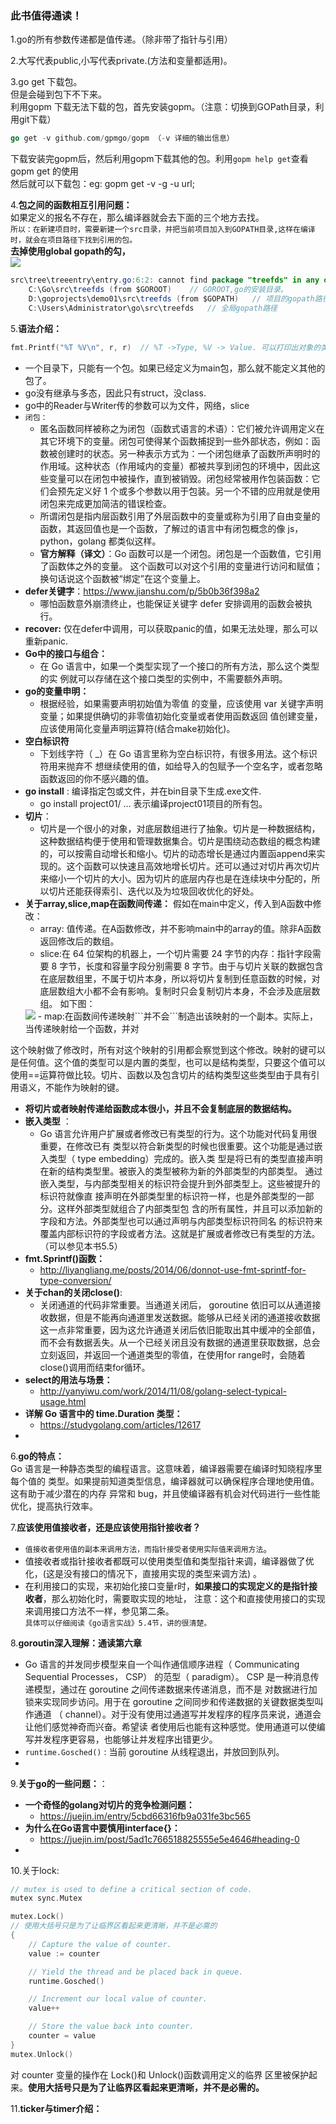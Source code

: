 ### 此书值得通读！

1.go的所有参数传递都是值传递。（除非带了指针与引用）

2.大写代表public,小写代表private.(方法和变量都适用)。

3.go get 下载包。  
但是会碰到包下不下来。  
利用gopm 下载无法下载的包，首先安装gopm。（注意：切换到GOPath目录，利用git下载）  
```go
go get -v github.com/gpmgo/gopm （-v 详细的输出信息）
```
下载安装完gopm后，然后利用gopm下载其他的包。利用```gopm help get```查看gopm get 的使用  
然后就可以下载包：eg: gopm get -v -g -u url;

4.**包之间的函数相互引用问题：**  
如果定义的报名不存在，那么编译器就会去下面的三个地方去找。  
```所以：在新建项目时，需要新建一个src目录，并把当前项目加入到GOPATH目录,这样在编译时，就会在项目路径下找到引用的包。```  
**去掉使用global gopath的勾，**  
<img src="../imgs/goland.png"/>
```java
src\tree\treeentry\entry.go:6:2: cannot find package "treefds" in any of:
	C:\Go\src\treefds (from $GOROOT)    // GOROOT,go的安装目录。
	D:\goprojects\demo01\src\treefds (from $GOPATH)   // 项目的gopath路径
	C:\Users\Administrator\go\src\treefds   // 全局gopath路径
```

5.**语法介绍：**
```go
fmt.Printf("%T %V\n", r, r)  // %T ->Type, %V -> Value. 可以打印出对象的类型与值。
```
- 一个目录下，只能有一个包。如果已经定义为main包，那么就不能定义其他的包了。
- go没有继承与多态，因此只有struct，没class.
- go中的Reader与Writer传的参数可以为文件，网络，slice
- ```闭包：```
	- 匿名函数同样被称之为闭包（函数式语言的术语）：它们被允许调用定义在其它环境下的变量。闭包可使得某个函数捕捉到一些外部状态，例如：函数被创建时的状态。另一种表示方式为：一个闭包继承了函数所声明时的作用域。这种状态（作用域内的变量）都被共享到闭包的环境中，因此这些变量可以在闭包中被操作，直到被销毁。闭包经常被用作包装函数：它们会预先定义好 1 个或多个参数以用于包装。另一个不错的应用就是使用闭包来完成更加简洁的错误检查。
	- 所谓闭包是指内层函数引用了外层函数中的变量或称为引用了自由变量的函数，其返回值也是一个函数，了解过的语言中有闭包概念的像 js，python，golang 都类似这样。
	- **官方解释（译文）**：Go 函数可以是一个闭包。闭包是一个函数值，它引用了函数体之外的变量。 这个函数可以对这个引用的变量进行访问和赋值；换句话说这个函数被“绑定”在这个变量上。
- **defer关键字**：https://www.jianshu.com/p/5b0b36f398a2
	- 哪怕函数意外崩溃终止，也能保证关键字 defer 安排调用的函数会被执行。
- **recover:** 仅在defer中调用，可以获取panic的值，如果无法处理，那么可以重新panic.
- **Go中的接口与组合：**
	- 在 Go 语言中，如果一个类型实现了一个接口的所有方法，那么这个类型的实
例就可以存储在这个接口类型的实例中，不需要额外声明。
- **go的变量申明：**
	- 根据经验，如果需要声明初始值为零值
的变量，应该使用 var 关键字声明变量；如果提供确切的非零值初始化变量或者使用函数返回
值创建变量，应该使用简化变量声明运算符(结合make初始化)。
- **空白标识符** 
	- 下划线字符（ _）在 Go 语言里称为空白标识符，有很多用法。这个标识符用来抛弃不
想继续使用的值，如给导入的包赋予一个空名字，或者忽略函数返回的你不感兴趣的值。
- **go install** : 编译指定包或文件，并在bin目录下生成.exe文件.
	- go install project01/ ...  表示编译project01项目的所有包。
- **切片**： 
	- 切片是一个很小的对象，对底层数组进行了抽象。切片是一种数据结构，这种数据结构便于使用和管理数据集合。切片是围绕动态数组的概念构建的，可以按需自动增长和缩小。切片的动态增长是通过内置函append来实现的。这个函数可以快速且高效地增长切片。还可以通过对切片再次切片来缩小一个切片的大小。因为切片的底层内存也是在连续块中分配的，所以切片还能获得索引、迭代以及为垃圾回收优化的好处。
- **关于array,slice,map在函数间传递：** 假如在main中定义，传入到A函数中修改：
	- array: 值传递。在A函数修改，并不影响main中的array的值。除非A函数返回修改后的数组。
	- slice:在 64 位架构的机器上，一个切片需要 24 字节的内存：指针字段需要 8 字节，长度和容量字段分别需要 8 字节。由于与切片关联的数据包含在底层数组里，不属于切片本身，所以将切片复制到任意函数的时候，对底层数组大小都不会有影响。复制时只会复制切片本身，不会涉及底层数组。
	如下图：
	<img src="../imgs/slice复制.png" />
	- map:在函数间传递映射```并不会```制造出该映射的一个副本。实际上，当传递映射给一个函数，并对
这个映射做了修改时，所有对这个映射的引用都会察觉到这个修改。映射的键可以是任何值。这个值的类型可以是内置的类型，也可以是结构类型，只要这个值可以使用==运算符做比较。切片、函数以及包含切片的结构类型这些类型由于具有引用语义，不能作为映射的键。
- **将切片或者映射传递给函数成本很小，并且不会复制底层的数据结构。**
- **嵌入类型** ：
	- Go 语言允许用户扩展或者修改已有类型的行为。这个功能对代码复用很重要，在修改已有
类型以符合新类型的时候也很重要。这个功能是通过嵌入类型（ type embedding）完成的。嵌入类
型是将已有的类型直接声明在新的结构类型里。被嵌入的类型被称为新的外部类型的内部类型。
通过嵌入类型，与内部类型相关的标识符会提升到外部类型上。这些被提升的标识符就像直
接声明在外部类型里的标识符一样，也是外部类型的一部分。这样外部类型就组合了内部类型包
含的所有属性，并且可以添加新的字段和方法。外部类型也可以通过声明与内部类型标识符同名
的标识符来覆盖内部标识符的字段或者方法。这就是扩展或者修改已有类型的方法。（可以参见本书5.5）
- **fmt.Sprintf()函数：**
	- http://liyangliang.me/posts/2014/06/donnot-use-fmt-sprintf-for-type-conversion/
- **关于chan的关闭close()**:
	- 关闭通道的代码非常重要。当通道关闭后， goroutine 依旧可以从通道接收数据，但是不能再向通道里发送数据。能够从已经关闭的通道接收数据这一点非常重要，因为这允许通道关闭后依旧能取出其中缓冲的全部值，而不会有数据丢失。从一个已经关闭且没有数据的通道里获取数据，总会立刻返回，并返回一个通道类型的零值，在使用for range时，会随着close()调用而结束for循环。
- **select的用法与场景：**
	- http://yanyiwu.com/work/2014/11/08/golang-select-typical-usage.html
- **详解 Go 语言中的 time.Duration 类型：**
	- https://studygolang.com/articles/12617
- 

6.**go的特点：**  
Go 语言是一种静态类型的编程语言。这意味着，编译器需要在编译时知晓程序里每个值的
类型。如果提前知道类型信息，编译器就可以确保程序合理地使用值。这有助于减少潜在的内存
异常和 bug，并且使编译器有机会对代码进行一些性能优化，提高执行效率。

7.**应该使用值接收者，还是应该使用指针接收者？**  
- ```值接收者使用值的副本来调用方法，而指针接受者使用实际值来调用方法```。  
- 值接收者或指针接收者都既可以使用类型值和类型指针来调，编译器做了优化，(这是没有接口的情况下，直接用实现的类型来调方法) 。   
- 在利用接口的实现，来初始化接口变量r时，**如果接口的实现定义的是指针接收者**，那么初始化时，需要取实现的地址， 注意：这个和直接使用接口的实现来调用接口方法不一样，参见第二条。  
```具体可以仔细阅读《go语言实战》5.4节，讲的很清楚。```

8.**goroutin深入理解：通读第六章**
- Go 语言的并发同步模型来自一个叫作通信顺序进程（ Communicating Sequential Processes， CSP）
的范型（ paradigm）。 CSP 是一种消息传递模型，通过在 goroutine 之间传递数据来传递消息，而不是
对数据进行加锁来实现同步访问。用于在 goroutine 之间同步和传递数据的关键数据类型叫作通道
（ channel）。对于没有使用过通道写并发程序的程序员来说，通道会让他们感觉神奇而兴奋。希望读
者使用后也能有这种感觉。使用通道可以使编写并发程序更容易，也能够让并发程序出错更少。
- ```runtime.Gosched()``` : 当前 goroutine 从线程退出，并放回到队列。
- 

9.**关于go的一些问题：**：  
- **一个奇怪的golang对切片的竞争检测问题：**
	- https://juejin.im/entry/5cbd66316fb9a031fe3bc565
- **为什么在Go语言中要慎用interface{}：**
	- https://juejin.im/post/5ad1c766518825555e5e4646#heading-0
- 

10.关于lock:  
```go
// mutex is used to define a critical section of code.
mutex sync.Mutex

mutex.Lock()
// 使用大括号只是为了让临界区看起来更清晰，并不是必需的
{
	// Capture the value of counter.
	value := counter

	// Yield the thread and be placed back in queue.
	runtime.Gosched()

	// Increment our local value of counter.
	value++

	// Store the value back into counter.
	counter = value
}
mutex.Unlock()
```
对 counter 变量的操作在 Lock()和 Unlock()函数调用定义的临界
区里被保护起来。**使用大括号只是为了让临界区看起来更清晰，并不是必需的。**

11.**ticker与timer介绍：**  
